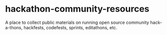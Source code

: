 # hackathon-community-resources
A place to collect public materials on running open source community hack-a-thons, hackfests, codefests, sprints, editathons, etc. 
